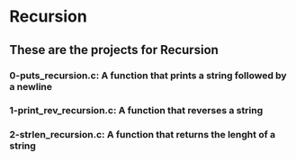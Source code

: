 # Recursion
## These are the projects for Recursion

### 0-puts_recursion.c: A function that prints a string followed by a newline
### 1-print_rev_recursion.c: A function that reverses a string
### 2-strlen_recursion.c: A function that returns the lenght of a string
